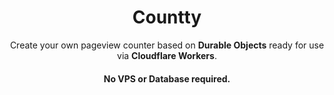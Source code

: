 <div align="center">
  <h1>Countty</h1>
  <p>Create your own pageview counter based on <b>Durable Objects</b> ready for use via <b>Cloudflare Workers</b>.</p>
  <h4>No VPS or Database required.</h4>
</div>
